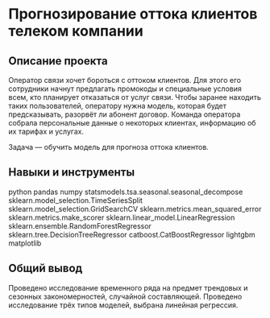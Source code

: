 # Прогнозирование оттока клиентов телеком компании
## Описание проекта
Оператор связи хочет бороться с оттоком клиентов. Для этого его сотрудники начнут предлагать промокоды и специальные условия всем, кто планирует отказаться от услуг связи. Чтобы заранее находить таких пользователей, оператору нужна модель, которая будет предсказывать, разорвёт ли абонент договор. Команда оператора собрала персональные данные о некоторых клиентах, информацию об их тарифах и услугах.

Задача — обучить модель для прогноза оттока клиентов.

## Навыки и инструменты
python
pandas
numpy
statsmodels.tsa.seasonal.seasonal_decompose
sklearn.model_selection.TimeSeriesSplit
sklearn.model_selection.GridSearchCV
sklearn.metrics.mean_squared_error
sklearn.metrics.make_scorer
sklearn.linear_model.LinearRegression
sklearn.ensemble.RandomForestRegressor
sklearn.tree.DecisionTreeRegressor
catboost.CatBoostRegressor
lightgbm
matplotlib

## Общий вывод
Проведено исследование временного ряда на предмет трендовых и сезонных закономерностей, случайной составляющей. Проведено исследование трёх типов моделей, выбрана линейная регрессия.
